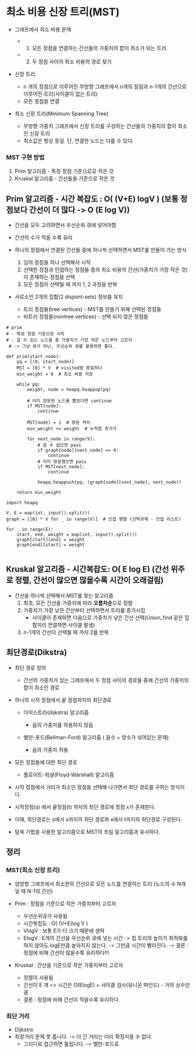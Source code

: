 # 최소 비용 신장 트리(MST)

- 그래프에서 최소 비용 문제

  - 1. 모든 정점을 연결하는 간선들의 가중치의 합이 최소가 되는 트리
  - 2. 두 정점 사이의 최소 비용의 경로 찾기

- 신장 트리

  - n 개의 정점으로 이루어진 무방향 그래프에서 n개의 정점과 n-1개의 간선으로 이루어진 트리(사이클이 없는 트리)
  - 모든 정점을 연결

- 최소 신장 트리(Minimum Spanning Tree)
  - 무방향 가중치 그래프에서 신장 트리를 구성하는 간선들의 가중치의 합이 최소인 신장 트리
  - 최소값은 항상 동일. 단, 연결한 노드는 다를 수 있다.

### MST 구현 방법

1. Prim 알고리즘 - 특정 정점 기준으로로 작은 것
2. Kruskal 알고리즘 - 간선들을 기준으로 작은 것

## Prim 알고리즘 - 시간 복잡도 : O( (V+E) logV ) (보통 정점보다 간선이 더 많다 -> O (E log V))

- 간선을 모두 고려하면서 우선순위 큐에 넣어야함
- 간선의 수가 적을 수록 유리

- 하나의 정점에서 연결된 간선들 중에 하나씩 선택하면서 MST를 만들어 가는 방식

  1. 임의 정점을 하나 선택해서 시작
  2. 선택한 정점과 인접하는 정점들 중의 최소 비용의 간선(가중치가 가장 작은 것)이 존재하는 정점을 선택
  3. 모든 정점이 선택될 때 까지 1, 2 과정을 반복

- 서로소인 2개의 집합(2 disjoint-sets) 정보를 유지

  - 트리 정점들(tree vertices) - MST를 만들기 위해 선택된 정점들
  - 비트리 정점들(nontree vertices) - 선택 되지 않은 정점들

```-python
# prim
# - 특정 정점 기준으로 시작
# - 갈 수 있는 노드들 중 가중치가 가장 작은 노드부터 고르자
 # -> 그냥 큐가 아닌, 우선순위 큐를 활용하면 좋다.

def prim(start_node):
    pq = [(0, start_node)]
    MST = [0] * V  # visited랑 동일하다
    min_weight = 0  # 최소 비용 저장

    while pq:
        weight, node = heapq.heappop(pq)

        # 이미 방문한 노드를 뽑았다면 continue
        if MST[node]:
            continue

        MST[node] = 1  # 방문 처리
        min_weight += weight  # 누적합 추가가

        for next_node in range(V):
            # 갈 수 없으면 pass
            if graph[node][next_node] == 0:
                continue
            # 이미 방문했으면 pass
            if MST[next_node]:
                continue

            heapq.heappush(pq, (graph[node][next_node], next_node))

    return min_weight

import heapq

V, E = map(int, input().split())
graph = [[0] * V for _ in range(V)]  # 인접 행렬 (선택과제 - 인접 리스트)

for _ in range(E):
    start, end, weight = map(int, input().split())
    graph[start][end] = weight
    graph[end][start] = weight


```

## Kruskal 알고리즘 - 시간복잡도: O( E log E) (간선 위주로 정렬, 간선이 많으면 많을수록 시간이 오래걸림)

- 간선을 하나씩 선택해서 MST를 찾는 알고리즘
  1. 최초, 모든 간선을 가중치에 따라 **오름차순**으로 정렬
  2. 가중치가 가장 낮은 간선부터 선택하면서 트리를 증가시킴
     - 사이클이 존재하면 다음으로 가중치가 낮은 간선 선택(Union_find 같은 집합끼리 연결하면 사이클 발생)
  3. n-1개의 간선이 선택될 때 까지 2를 반복

## 최단경로(Dikstra)

- 최단 경로 정의

  - 간선의 가중치가 있는 그래프에서 두 정점 사이의 경로들 중에 간선의 가중치의 합이 최소인 경로

- 하나의 시작 정점에서 끝 정점까지의 최단경로

  - 다익스트라(dijkstra) 알고리즘

    - 음의 가중치를 허용하지 않음

  - 벨만-포드(Bellman-Ford) 알고리즘 ( 음수 + 양수가 섞여있는 문제)
    - 음의 가중치 허용

- 모든 정점들에 대한 최단 경로

  - 플로이트-워샬(Floyd-Warshall) 알고리즘

- 시작 정점에서 거리가 최소인 정점을 선택해 나가면서 최단 경로를 구하는 방식이다.

- 시작정점(s) 에서 끝정점(t) 까지의 최단 경로에 정점 x가 존재한다.
- 이때, 최단경로는 s에서 x까지의 최단 경로와 x에서 t까지의 최단경로 구성된다.

- 탐욕 기법을 사용한 알고리즘으로 MST의 프림 알고리즘과 유사하다.

## 정리

### MST(최소 신장 트리)

- 양방향 그래프에서 최소한의 간선으로 모든 노드를 연결하는 트리 (노드의 수 N개 일 때 N-1의 간선)

- Prim : 정점을 기준으로 작은 가중치부터 고르자

  - 우선순위큐가 사용됨
  - 시간복잡도 : O( (V+E)log V )
  - VlogV : 보통 E가 더 크기 때문에 생략
  - ElogV : E개의 간선을 우선순위 큐에 넣는 시간
    -> 힙 트리의 높이가 최적화를 하지 않아도 logE만큼 높아지지 않는다.
    -> 그만큼 시간이 빨라진다.
    -> 결론 : 정점에 비해 간선이 많을수록 유리하다!!!

- Kruskal : 간선을 기준으로 작은 가중치부터 고르자
  - 정렬이 사용됨
  - 간선이 E 개 => 시간은 O(ElogE) + 사이클 검사(유니온 파인드) - 거의 상수만큼
  - 결론 : 정점에 비해 간선이 적을수록 유리하다.

### 최단 거리

- Dijkstra
- 최장거리 문제 못 풉니다.
  -> 더 긴 거리는 미리 확정지을 수 없다.
  - 그리디로 접근하면 틀립니다.
    -> 벨만-포드로
